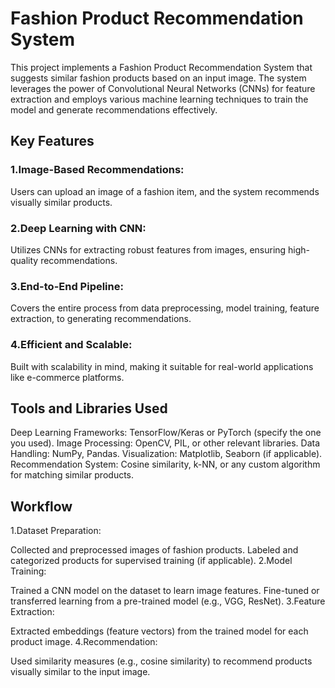 
# Fashion Product Recommendation System
This project implements a Fashion Product Recommendation System that suggests similar fashion products based on an input image. The system leverages the power of Convolutional Neural Networks (CNNs) for feature extraction and employs various machine learning techniques to train the model and generate recommendations effectively.

## Key Features
### 1.Image-Based Recommendations:
Users can upload an image of a fashion item, and the system recommends visually similar products.
### 2.Deep Learning with CNN: 
Utilizes CNNs for extracting robust features from images, ensuring high-quality recommendations.
### 3.End-to-End Pipeline: 
Covers the entire process from data preprocessing, model training, feature extraction, to generating recommendations.
### 4.Efficient and Scalable:
Built with scalability in mind, making it suitable for real-world applications like e-commerce platforms.
## Tools and Libraries Used
Deep Learning Frameworks: TensorFlow/Keras or PyTorch (specify the one you used).
Image Processing: OpenCV, PIL, or other relevant libraries.
Data Handling: NumPy, Pandas.
Visualization: Matplotlib, Seaborn (if applicable).
Recommendation System: Cosine similarity, k-NN, or any custom algorithm for matching similar products.
## Workflow
1.Dataset Preparation:

Collected and preprocessed images of fashion products.
Labeled and categorized products for supervised training (if applicable).
2.Model Training:

Trained a CNN model on the dataset to learn image features.
Fine-tuned or transferred learning from a pre-trained model (e.g., VGG, ResNet).
3.Feature Extraction:

Extracted embeddings (feature vectors) from the trained model for each product image.
4.Recommendation:

Used similarity measures (e.g., cosine similarity) to recommend products visually similar to the input image.
